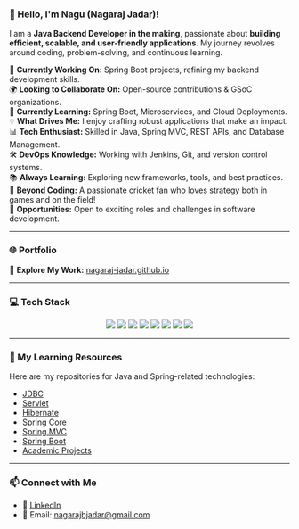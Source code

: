 ### 👋 Hello, I'm Nagu (Nagaraj Jadar)!

I am a **Java Backend Developer in the making**, passionate about **building efficient, scalable, and user-friendly applications**. My journey revolves around coding, problem-solving, and continuous learning. 

🚀 **Currently Working On:** Spring Boot projects, refining my backend development skills.  
🌍 **Looking to Collaborate On:** Open-source contributions & GSoC organizations.  
📖 **Currently Learning:** Spring Boot, Microservices, and Cloud Deployments.  
💡 **What Drives Me:** I enjoy crafting robust applications that make an impact.  
📊 **Tech Enthusiast:** Skilled in Java, Spring MVC, REST APIs, and Database Management.  
🛠️ **DevOps Knowledge:** Working with Jenkins, Git, and version control systems.  
📚 **Always Learning:** Exploring new frameworks, tools, and best practices.  
🏏 **Beyond Coding:** A passionate cricket fan who loves strategy both in games and on the field!  
🌟 **Opportunities:** Open to exciting roles and challenges in software development.  

---

### 🌐 Portfolio  
🚀 **Explore My Work:** [nagaraj-jadar.github.io](https://nagaraj-jadar.github.io/)  

---

### 💻 Tech Stack  
<p align="center">
  <img src="https://img.shields.io/badge/Java-ED8B00?style=for-the-badge&logo=java&logoColor=white" />
  <img src="https://img.shields.io/badge/Spring%20Boot-6DB33F?style=for-the-badge&logo=spring-boot&logoColor=white" />
  <img src="https://img.shields.io/badge/MySQL-4479A1?style=for-the-badge&logo=mysql&logoColor=white" />
  <img src="https://img.shields.io/badge/Hibernate-59666C?style=for-the-badge&logo=hibernate&logoColor=white" />
  <img src="https://img.shields.io/badge/Jenkins-D24939?style=for-the-badge&logo=jenkins&logoColor=white" />
  <img src="https://img.shields.io/badge/Git-F05032?style=for-the-badge&logo=git&logoColor=white" />
  <img src="https://img.shields.io/badge/GitHub-181717?style=for-the-badge&logo=github&logoColor=white" />
  <img src="https://img.shields.io/badge/Agile-009FDA?style=for-the-badge&logo=scrumalliance&logoColor=white" />
</p>

---

### 📂 My Learning Resources
Here are my repositories for Java and Spring-related technologies:
- [JDBC](#)
- [Servlet](#)
- [Hibernate](#)
- [Spring Core](#)
- [Spring MVC](#)
- [Spring Boot](#)
- [Academic Projects](#)

---

### 📫 Connect with Me
- 💼 [LinkedIn](https://www.linkedin.com/in/nagaraj-jadar/)
- 📧 Email: nagarajbjadar@gmail.com
